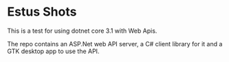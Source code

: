 # Estus Shots
This is a test for using dotnet core 3.1 with Web Apis.

The repo contains an ASP.Net web API server, a C# client library for it and a GTK desktop app to use the API.
